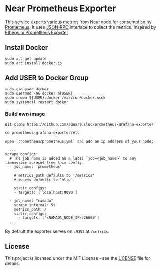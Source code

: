 # Near Prometheus Exporter

This service exports various metrics from Near node for consumption by [Prometheus](https://prometheus.io). It uses [JSON-RPC](https://docs.near.org/docs/interaction/rpc) interface to collect the metrics. Inspired by [Ethereum Prometheus Exporter](https://github.com/31z4/ethereum-prometheus-exporter)

## Install Docker
```
sudo apt-get update
sudo apt install docker.io
```
## Add USER to Docker Group
```
sudo groupadd docker
sudo usermod -aG docker ${USER}
sudo chown ${USER}:docker /var/run/docker.sock
sudo systemctl restart docker
```

### Build own image

    git clone https://github.com/aquariusluo/prometheus-grafana-exporter

    cd prometheus-grafana-exporter/etc  

    open `prometheus/prometheus.yml` and add an ip address of your node:

```
  ...
scrape_configs:
  # The job name is added as a label `job=<job_name>` to any timeseries scraped from this config.
  - job_name: 'prometheus'

    # metrics_path defaults to '/metrics'
    # scheme defaults to 'http'.

    static_configs:
    - targets: ['localhost:9090']

  - job_name: "namada"
    scrape_interval: 5s
    metrics_path: /
    static_configs:
      - targets: ['<NAMADA_NODE_IP>:26660']
  ...
```

By default the exporter serves on `:9333` at `/metrics`.

## License

This project is licensed under the MIT License - see the [LICENSE](LICENSE) file for details.

